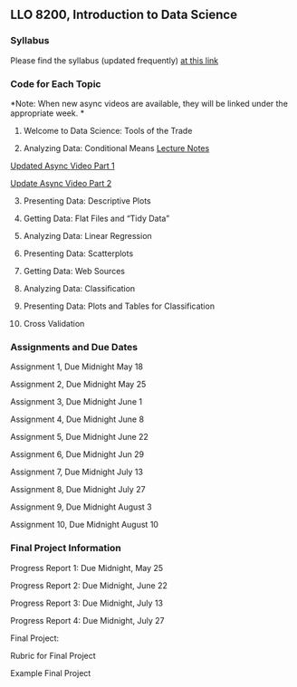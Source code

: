 ## LLO 8200, Introduction to Data Science

### Syllabus

Please find the syllabus (updated frequently) [at this link](https://raw.githack.com/wdoyle42/ll0_8200_summer_21/main/LLO-8200-Syllabus.html)

### Code for Each Topic 

*Note: When new async videos are available, they will be linked under the appropriate week. *

1. Welcome to Data Science: Tools of the Trade 

2. Analyzing Data: Conditional Means [Lecture Notes]()

  [Updated Async Video Part 1](https://youtu.be/NQtvxw9CNCU)
  
  [Update Async Video Part 2](https://youtu.be/K3f-5fb-lL0)

3. Presenting Data: Descriptive Plots

4. Getting Data: Flat Files and “Tidy Data”

5. Analyzing Data: Linear Regression

6. Presenting Data: Scatterplots

7. Getting Data: Web Sources

8. Analyzing Data: Classification

9. Presenting Data: Plots and Tables for Classification

10. Cross Validation

### Assignments and Due Dates

Assignment 1, Due Midnight May 18

Assignment 2, Due Midnight May 25

Assignment 3, Due Midnight June 1

Assignment 4, Due Midnight June 8

Assignment 5, Due Midnight June 22

Assignment 6, Due Midnight Jun 29

Assignment 7, Due Midnight July 13

Assignment 8, Due Midnight July 27

Assignment 9, Due Midnight August 3

Assignment 10, Due Midnight August 10

### Final Project Information

Progress Report 1: Due Midnight, May 25

Progress Report 2: Due Midnight, June 22

Progress Report 3: Due Midnight, July 13

Progress Report 4: Due Midnight, July 27

Final Project: 

Rubric for Final Project

Example Final Project



